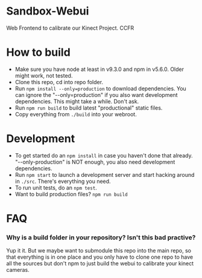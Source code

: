 # Sandbox-Webui

Web Frontend to calibrate our Kinect Project.
CCFR

# How to build

- Make sure you have node at least in v9.3.0  and npm in v5.6.0. Older might work, not tested.
- Clone this repo, cd into repo folder.
- Run `npm install --only=production` to download dependencies. You can ignore the "--only=production" if you also want development dependencies. This might take a while. Don't ask.
- Run `npm run build` to build latest "productional" static files.
- Copy everything from `./build` into your webroot.

# Development

- To get started do an `npm install` in case you haven't done that already. "--only-production" is NOT enough, you also need development dependencies.
- Run `npm start` to launch a development server and start hacking around in `./src`. There's everything you need.
- To run unit tests, do an `npm test`.
- Want to build production files? `npm run build`

# FAQ

### Why is a build folder in your repository? Isn't this bad practive?

Yup it it. But we maybe want to submodule this repo into the main repo,
so that everything is in one place and you only have to clone one repo
to have all the sources but don't npm to just build the webui to calibrate
your kinect cameras.
